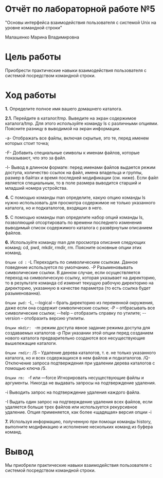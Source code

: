 
# Отчёт по лабораторной работе №5

"Основы интерфейса взаимодействия пользователя с системой Unix на уровне командной строки"

Малашенко Марина Владимировна


# Цель работы

Приобрести практические навыки взаимодействия пользователя с системой посредством командной строки.

# Ход работы

**1.** Определите полное имя вашего домашнего каталога. 

**2.1.** Перейдите в каталог/tmp. Выведите на экран содержимое каталога/tmp. 
Для этого используйте команду ls с различными опциями. Поясните разницу в выводимой на экран информации.

-a- Отображать все файлы, включая скрытые, это те, перед именем которых стоит точка;

-F- Добавить специальные символы к именам файлов, которые показывают, что это за файл. 

-l- Вывод в длинном формате: перед именами файлов выдается режим доступа, количество ссылок на файл, имена владельца и группы, размер в байтах и время последней модификации (см. ниже). Если файл является специальным, то в поле размера выводится старший и младший номера устройства.

**4.** С помощью команды man определите, какую опцию команды ls нужно использовать для просмотра содержимое не только указанного каталога, но и подкаталогов, входящих в него.


**5.** С помощью команды man определите набор опций команды ls, позволяющий отсортировать по времени последнего изменения выводимый список содержимого каталога с развёрнутым описанием файлов.

**6.** Используйте команду man для просмотра описания следующих команд: cd, pwd, mkdir, rmdir, rm. Поясните основные опции этих команд.
 
```Опции cd :```
-L Переходить по символическим ссылкам. Данное поведение используется по умолчанию.
-P Разыменовывать символические ссылки. В данном случае, если осуществляется переход на символическую ссылку, которая указывает на директорию, то в результате команда cd изменит текущую рабочую директорию на директорию, указанную в качестве параметра (то есть ссылка будет разыменованна).

  
```Опции pwd:```
-L, --logical – брать директорию из переменной окружения, даже если она содержит символические ссылки; 
-P – отбрасывать все символические ссылки; 
--help – отобразить справку по утилите; 
--version – отобразить версию утилиты.

```Опции mkdir: ```
-m режим доступа явное задание режима доступа для создаваемых каталогов
-p При указании этой опции перед созданием нового каталога предварительно создаются все несуществующие вышележащие каталоги.

 
```Опции rmdir:```
/S – Удаление дерева каталогов, т. е. не только указанного каталога, но и всех содержащихся в нем файлов и подкаталогов. 
/Q- Отключение запроса подтверждения при удалении дерева каталогов с помощью ключа /S.

 
```Опции rm: ```
-f или —force Игнорировать несуществующие файлы и аргументы. Никогда не выдавать запросы на подтверждение удаления. 

-i Выводить запрос на подтверждение удаления каждого файла. 

-I Выдать один запрос на подтверждение удаления всех файлов, если удаляется больше трех файлов или используется рекурсивное удаление. Опция применяется, как более «щадящая» версия опции -i 

 
**7.** Используя информацию, полученную при помощи команды history, выполните модификацию и исполнение нескольких команд из буфера команд.



# Вывод
Мы приобрели практические навыки взаимодействия пользователя с системой посредством командной строки.
